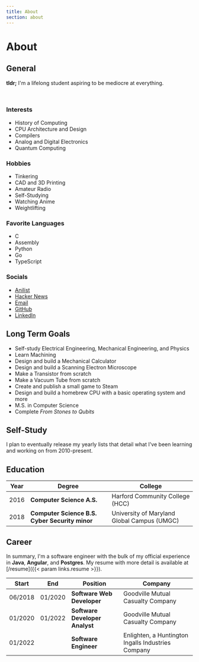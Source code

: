 ```yaml
---
title: About
section: about
---
```


# About

## General

**tldr;** I'm a lifelong student aspiring to be mediocre at everything.

<br>

<div class="about-top-row">
  <div class="about-top-col">
    <h3>Interests</h3>
    <ul>
      <li>History of Computing</li>
      <li>CPU Architecture and Design</li>
      <li>Compilers</li>
      <li>Analog and Digital Electronics</li>
      <li>Quantum Computing</li>
    </ul>
  </div>
  <div class="about-top-col">
    <h3>Hobbies</h3>
    <ul>
      <li>Tinkering</li>
      <li>CAD and 3D Printing</li>
      <li>Amateur Radio</li>
      <li>Self-Studying</li>
      <li>Watching Anime</li>
      <li>Weightlifting</li>
    </ul>
  </div>
</div>

<div class="about-top-row">
  <div class="about-top-col">
    <h3>Favorite Languages</h3>
    <ul>
      <li>C</li>
      <li>Assembly</li>
      <li>Python</li>
      <li>Go</li>
      <li>TypeScript</li>
    </ul>
  </div>
  <div class="about-top-col">
    <h3>Socials</h3>
    <ul>
      <li><a href="https://anilist.co/user/barrettotte/">Anilist</a></li>
      <li><a href="https://news.ycombinator.com/user?id=barrettotte">Hacker News</a></li>
      <li><a href="barrettotte@gmail.com">Email</a></li>
      <li><a href="https://github.com/barrettotte">GitHub</a></li>
      <li><a href="https://www.linkedin.com/in/barrettotte/">LinkedIn</a></li>
    </ul>
  </div>
</div>

## Long Term Goals

- Self-study Electrical Engineering, Mechanical Engineering, and Physics
- Learn Machining
- Design and build a Mechanical Calculator
- Design and build a Scanning Electron Microscope
- Make a Transistor from scratch
- Make a Vacuum Tube from scratch
- Create and publish a small game to Steam
- Design and build a homebrew CPU with a basic operating system and more
- M.S. in Computer Science
- Complete *From Stones to Qubits*

## Self-Study

I plan to eventually release my yearly lists that detail 
what I've been learning and working on from 2010-present.

## Education

| Year | Degree                                         | College |
| ---- | ---------------------------------------------- | ------- |
| 2016 | **Computer Science A.S.**                      | Harford Community College (HCC) |
| 2018 | **Computer Science B.S. Cyber Security minor** | University of Maryland Global Campus (UMGC) |

## Career

In summary, I'm a software engineer with the bulk of my official experience in **Java**, **Angular**, and **Postgres**.
My resume with more detail is available at [/resume]({{< param links.resume >}}).

| Start   | End     | Position                       | Company |
| ------- | ------- | ------------------------------ | ------- |
| 06/2018 | 01/2020 | **Software Web Developer**     | Goodville Mutual Casualty Company |
| 01/2020 | 01/2022 | **Software Developer Analyst** | Goodville Mutual Casualty Company |
| 01/2022 |         | **Software Engineer**          | Enlighten, a Huntington Ingalls Industries Company |
